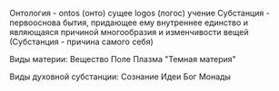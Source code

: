 Онтология - ontos (онто) сущее  logos (логос) учение
Субстанция - первооснова бытия, придающее ему внутреннее единство и являющаяся причиной многообразия и изменчивости вещей
(Субстанция - причина самого себя)

Виды материи:
Вещество 
Поле 
Плазма
"Темная материя"

Виды духовной субстанции:
Сознание 
Идеи
Бог
Монады